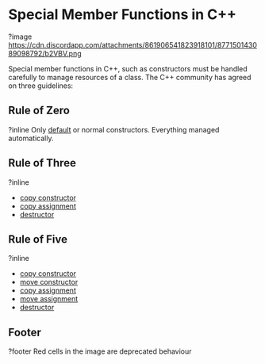 # Special Member Functions in C++
?image https://cdn.discordapp.com/attachments/861906541823918101/877150143089098792/b2VBV.png

Special member functions in C++, such as constructors must be handled carefully to manage resources of a class.
The C++ community has agreed on three guidelines:

## Rule of Zero
?inline
Only [default](https://en.cppreference.com/w/cpp/language/default_constructor) or normal constructors.
Everything managed automatically.

## Rule of Three
?inline
- [copy constructor](https://en.cppreference.com/w/cpp/language/copy_constructor)
- [copy assignment](https://en.cppreference.com/w/cpp/language/copy_assignment)
- [destructor](https://en.cppreference.com/w/cpp/language/destructor)

## Rule of Five
?inline
- [copy constructor](https://en.cppreference.com/w/cpp/language/copy_constructor)
- [move constructor](https://en.cppreference.com/w/cpp/language/move_constructor)
- [copy assignment](https://en.cppreference.com/w/cpp/language/copy_assignment)
- [move assignment](https://en.cppreference.com/w/cpp/language/move_assignment)
- [destructor](https://en.cppreference.com/w/cpp/language/destructor)

## Footer
?footer
Red cells in the image are deprecated behaviour